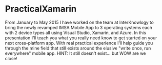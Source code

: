 # PracticalXamarin
From January to May 2015 I have worked on the team at InterKnowlogy to bring the newly revamped IMSA Mobile App to 3 operating systems each with 2 device types all using Visual Studio, Xamarin, and Azure. In this presentation I'll teach you what you really need know to get started on your next cross-platform app. With real practical experience I'll help guide you through the mine field that still exists around the elusive "write once, run everywhere" mobile app. HINT: It still doesn't exist… but WOW are we close!
